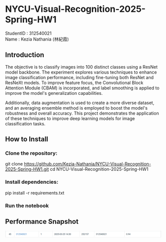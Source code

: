 # NYCU-Visual-Recognition-2025-Spring-HW1
StudentID  : 312540021  
Name       : Kezia Nathania (林紀霞)  
  
## Introduction
The objective is to classify images into 100 distinct classes using a ResNet model backbone. The experiment explores various techniques to enhance image classification performance, including fine-tuning both ResNet and ResNeXt models. To improve feature focus, the Convolutional Block Attention Module (CBAM) is incorporated, and label smoothing is applied to improve the model's generalization capabilities.

Additionally, data augmentation is used to create a more diverse dataset, and an averaging ensemble method is employed to boost the model's robustness and overall accuracy. This project demonstrates the application of these techniques to improve deep learning models for image classification tasks.

## How to Install
### Clone the repository:  
  git clone https://github.com/Kezia-Nathania/NYCU-Visual-Recognition-2025-Spring-HW1.git
  cd NYCU-Visual-Recognition-2025-Spring-HW1  
### Install dependencies:  
  pip install -r requirements.txt  
### Run the notebook


## Performance Snapshot
![Alt text](PerformanceSnapshot.png)
